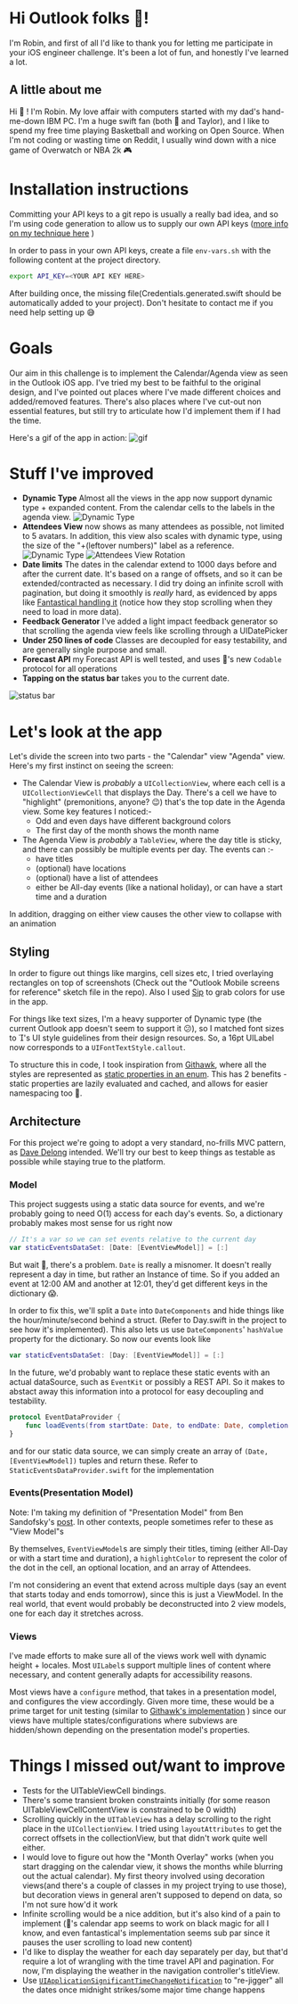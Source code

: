 # Hi Outlook folks 👋!

I'm Robin, and first of all I'd like to thank you for letting me participate in your iOS engineer challenge. It's been a lot of fun, and honestly I've learned a lot.

## A little about me

Hi 👋 ! I'm Robin.
My love affair with computers started with my dad's hand-me-down IBM PC. I'm a huge swift fan (both  and Taylor), and I like to spend my free time playing Basketball and working on Open Source. When I'm not coding or wasting time on Reddit, I usually wind down with a nice game of Overwatch or NBA 2k 🎮

# Installation instructions

Committing your API keys to a git repo is usually a really bad idea, and so I'm using code generation to allow us to supply our own API keys ([more info on my technique here](https://medium.com/flawless-app-stories/secret-variables-in-xcode-and-your-ci-for-fun-and-profit-d387a50475d7) )

In order to pass in your own API keys, create a file `env-vars.sh` with the following content at the project directory.

```bash
export API_KEY=<YOUR API KEY HERE>
```

After building once, the missing file(Credentials.generated.swift should be automatically added to your project). Don't hesitate to contact me if you need help setting up 😅

# Goals

Our aim in this challenge is to implement the Calendar/Agenda view as seen in the Outlook iOS app. I've tried my best to be faithful to the original design, and I've pointed out places where I've made different choices and added/removed features. There's also places where I've cut-out non essential features, but still try to articulate how I'd implement them if I had the time.

Here's a gif of the app in action:
![gif](https://thumbs.gfycat.com/BossyPointlessCrownofthornsstarfish-size_restricted.gif)

# Stuff I've improved

- **Dynamic Type** Almost all the views in the app now support dynamic type + expanded content. From the calendar cells to the labels in the agenda view.
![Dynamic Type](https://i.imgur.com/F6rPYcog.png)
- **Attendees View** now shows as many attendees as possible, not limited to 5 avatars. In addition, this view also scales with dynamic type, using the size of the "+\(leftover numbers)" label as a reference.
![Dynamic Type](https://i.imgur.com/Wkg3jOj.png)
![Attendees View Rotation](https://thumbs.gfycat.com/UnequaledHandsomeAfricanclawedfrog-size_restricted.gif)
- **Date limits** The dates in the calendar extend to 1000 days before and after the current date. It's based on a range of offsets, and so it can be extended/contracted as necessary. I did try doing an infinite scroll with pagination, but doing it smoothly is _really_ hard, as evidenced by apps like [Fantastical handling it](https://gfycat.com/MediocreSneakyAlbertosaurus) (notice how they stop scrolling when they need to load in more data).
- **Feedback Generator** I've added a light impact feedback generator so that scrolling the agenda view feels like scrolling through a UIDatePicker
- **Under 250 lines of code** Classes are decoupled for easy testability, and are generally single purpose and small.
- **Forecast API** my Forecast API is well tested, and uses 's new `Codable` protocol for all operations
- **Tapping on the status bar** takes you to the current date.

![status bar](https://thumbs.gfycat.com/PaltryPoorEquestrian-size_restricted.gif)

# Let's look at the app

Let's divide the screen into two parts - the "Calendar" view "Agenda" view. Here's my first instinct on seeing the screen:

- The Calendar View is _probably_ a `UICollectionView`, where each cell is a `UICollectionViewCell` that displays the Day. There's a cell we have to "highlight" (premonitions, anyone? 😉) that's the top date in the Agenda view. Some key features I noticed:-
  - Odd and even days have different background colors
  - The first day of the month shows the month name
- The Agenda View is _probably_ a `TableView`, where the day title is sticky, and there can possibly be multiple events per day. The events can :-
  - have titles
  - (optional) have locations
  - (optional) have a list of attendees
  - either be All-day events (like a national holiday), or can have a start time and a duration

In addition, dragging on either view causes the other view to collapse with an animation

## Styling

In order to figure out things like margins, cell sizes etc, I tried overlaying rectangles on top of screenshots (Check out the "Outlook Mobile screens for reference" sketch file in the repo). Also I used [Sip](http://sipapp.io) to grab colors for use in the app.

For things like text sizes, I'm a heavy supporter of Dynamic type (the current Outlook app doesn't seem to support it 😕), so I matched font sizes to 's UI style guidelines from their design resources. So, a 16pt UILabel now corresponds to a `UIFontTextStyle.callout`.

To structure this in code, I took inspiration from [Githawk](https://github.com/GitHawkApp/GitHawk), where all the styles are represented as [static properties in an enum](https://github.com/GitHawkApp/GitHawk/blob/master/Classes/Views/Styles.swift). This has 2 benefits - static properties are lazily evaluated and cached, and allows for easier namespacing too 🎉.

## Architecture

For this project we're going to adopt a very standard, no-frills MVC pattern, as [Dave Delong](https://davedelong.com/blog/2017/11/06/a-better-mvc-part-1-the-problems/) intended. We'll try our best to keep things as testable as possible while staying true to the platform.

### Model

This project suggests using a static data source for events, and we're probably going to need O(1) access for each day's events. So, a dictionary probably makes most sense for us right now

```swift
// It's a var so we can set events relative to the current day
var staticEventsDataSet: [Date: [EventViewModel]] = [:]

```

But wait 🚨, there's a problem.
`Date` is really a misnomer. It doesn't really represent a day in time, but rather an Instance of time. So if you added an event at 12:00 AM and another at 12:01, they'd get different keys in the dictionary 😱.

In order to fix this, we'll split a `Date` into `DateComponents` and hide things like the hour/minute/second behind a struct. (Refer to Day.swift in the project to see how it's implemented). This also lets us use `DateComponents`' `hashValue` property for the dictionary. So now our events look like

```swift
var staticEventsDataSet: [Day: [EventViewModel]] = [:]
```

In the future, we'd probably want to replace these static events with an actual dataSource, such as `EventKit` or possibly a REST API. So it makes to abstact away this information into a protocol for easy decoupling and testability.

```swift
protocol EventDataProvider {
	func loadEvents(from startDate: Date, to endDate: Date, completion: @escaping ([(Date, [EventViewModel])]) -> Void)
}
```

and for our static data source, we can simply create an array of `(Date, [EventViewModel])` tuples and return these. Refer to `StaticEventsDataProvider.swift` for the implementation


### Events(Presentation Model)

Note: I'm taking my definition of "Presentation Model" from Ben Sandofsky's [post](https://medium.com/@sandofsky/the-presentation-model-6aeaaab607a0). In other contexts, people sometimes refer to these as "View Model"s

By themselves, `EventViewModel`s are simply their titles, timing (either All-Day or with a start time and duration), a `highlightColor` to represent the color of the dot in the cell, an optional location, and an array of Attendees.

I'm not considering an event that extend across multiple days (say an event that starts today and ends tomorrow), since this is just a ViewModel. In the real world, that event would probably be deconstructed into 2 view models, one for each day it stretches across.


### Views

I've made efforts to make sure all of the views work well with dynamic height + locales. Most `UILabel`s support multiple lines of content where necessary, and content generally adapts for accessibility reasons.

Most views have a `configure` method, that takes in a presentation model, and configures the view accordingly. Given more time, these would be a prime target for unit testing (similar to [Githawk's implementation](https://github.com/GitHawkApp/GitHawk/blob/master/FreetimeTests/IssueLabelCellTests.swift) ) since our views have multiple states/configurations where subviews are hidden/shown depending on the presentation model's properties.

# Things I missed out/want to improve

- Tests for the UITableViewCell bindings.
- There's some transient broken constraints initially (for some reason UITableViewCellContentView is constrained to be 0 width)
- Scrolling quickly in the `UITableView` has a delay scrolling to the right place in the `UICollectionView`. I tried using `layoutAttributes` to get the correct offsets in the collectionView, but that didn't work quite well either.
- I would love to figure out how the "Month Overlay" works (when you start dragging on the calendar view, it shows the months while blurring out the actual calendar). My first theory involved using decoration views(and there's a couple of classes in my project trying to use those), but decoration views in general aren't supposed to depend on data, so I'm not sure how'd it work
- Infinite scrolling would be a nice addition, but it's also kind of a pain to implement ('s calendar app seems to work on black magic for all I know, and even fantastical's implementation seems sub par since it pauses the user scrolling to load new content)
- I'd like to display the weather for each day separately per day, but that'd require a lot of wrangling with the time travel API and pagination. For now, I'm displaying the weather in the navigation controller's titleView.
- Use [`UIApplicationSignificantTimeChangeNotification`](https://developer.apple.com/documentation/uikit/uiapplicationsignificanttimechangenotification) to "re-jigger" all the dates once midnight strikes/some major time change happens









